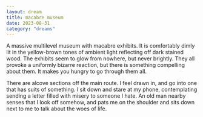 ```yaml
---
layout: dream
title: macabre museum
date: 2023-08-31
category: "dreams"
---
```


A massive multilevel museum with macabre exhibits. It is comfortably dimly lit in the yellow-brown tones of ambient light reflecting off dark stained wood. The exhibits seem to glow from nowhere, but never brightly. They all provoke a uniformly bizarre reaction, but there is something compelling about them. It makes you hungry to go through them all.

There are alcove sections off the main route. I feel drawn in, and go into one that has suits of something. I sit down and stare at my phone, contemplating sending a letter filled with misery to someone I hate. An old man nearby senses that I look off somehow, and pats me on the shoulder and sits down next to me to talk about the woes of life. 